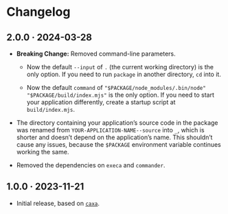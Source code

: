 # Changelog

## 2.0.0 · 2024-03-28

- **Breaking Change:** Removed command-line parameters.

  - Now the default `--input` of `.` (the current working directory) is the only option. If you need to run `package` in another directory, `cd` into it.

  - Now the default `command` of `"$PACKAGE/node_modules/.bin/node" "$PACKAGE/build/index.mjs"` is the only option. If you need to start your application differently, create a startup script at `build/index.mjs`.

- The directory containing your application’s source code in the package was renamed from `YOUR-APPLICATION-NAME--source` into `_`, which is shorter and doesn’t depend on the application’s name. This shouldn’t cause any issues, because the `$PACKAGE` environment variable continues working the same.

- Removed the dependencies on `execa` and `commander`.

## 1.0.0 · 2023-11-21

- Initial release, based on [`caxa`](https://www.npmjs.com/package/caxa).
